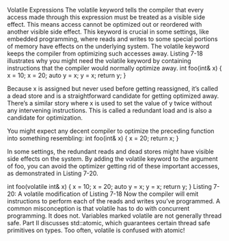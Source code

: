 Volatile Expressions
The volatile keyword tells the compiler that every access made through
this expression must be treated as a visible side effect. This means access
cannot be optimized out or reordered with another visible side effect.
This keyword is crucial in some settings, like embedded programming, where reads and writes to some special portions of memory have effects
on the underlying system. The volatile keyword keeps the compiler from
optimizing such accesses away. Listing 7-18 illustrates why you might need
the volatile keyword by containing instructions that the compiler would
normally optimize away.
int foo(int& x) {
x = 10;
x = 20;
auto y = x;
y = x;
return y;
}


Because x is assigned but never used before getting reassigned, it’s
called a dead store and is a straightforward candidate for getting optimized away. There’s a similar story where x is used to set the value of y twice without any intervening instructions. This is called a redundant load and is also a candidate for optimization.

You might expect any decent compiler to optimize the preceding function into something resembling:
int foo(int& x) {
x = 20;
return x;
}

In some settings, the redundant reads and dead stores might have visible side effects on the system. By adding the volatile keyword to the argument of foo, you can avoid the optimizer getting rid of these important accesses, as demonstrated in Listing 7-20.

int foo(volatile int& x) {
x = 10;
x = 20;
auto y = x;
y = x;
return y;
}
Listing 7-20: A volatile modification of Listing 7-18
Now the compiler will emit instructions to perform each of the reads
and writes you’ve programmed.
A common misconception is that volatile has to do with concurrent
programming. It does not. Variables marked volatile are not generally
thread safe. Part II discusses std::atomic, which guarantees certain thread
safe primitives on types. Too often, volatile is confused with atomic!
